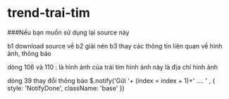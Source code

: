 # trend-trai-tim
###Nếu bạn muốn sử dụng lại source này

b1 download source về
b2 giải nén
b3 thay các thông tin liên quan về hình ảnh, thông báo

dòng 106 và 110 : là hình ảnh của trái tim
hình ảnh này là địa chỉ hình ảnh

dòng 39 thay đổi thông báo
 $.notify('Gửi '+ (index = index + 1)+' .... ' , { style: 'NotifyDone', className: 'base' })
 
